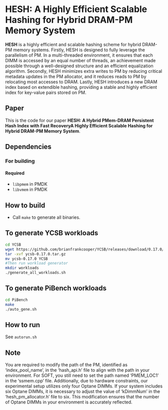 # HESH: A Highly Efficient Scalable Hashing for Hybrid DRAM-PM Memory System

**HESH** is a highly efficient and scalable hashing scheme for hybrid DRAM-PM memory systems. Firstly, HESH is designed to fully leverage the parallelism of PM. In a multi-threaded environment, it ensures that each DIMM is accessed by an equal number of threads, an achievement made possible through a well-designed structure and an efficient equalization algorithm. Secondly, HESH minimizes extra writes to PM by reducing critical metadata updates in the PM allocator, and it reduces reads to PM by relocating most accesses to DRAM. Lastly, HESH introduces a new DRAM index based on extendible hashing, providing a stable and highly efficient index for key-value pairs stored on PM.

## Paper
This is the code for our paper **HESH: A Hybrid PMem-DRAM Persistent Hash Index with Fast RecoveryA Highly Efficient Scalable Hashing for Hybrid DRAM-PM Memory System**.

## Dependencies
### For building
#### Required
* `libpmem` in PMDK 
* `libvmem` in PMDK



## How to build
* Call `make` to generate all binaries.

## To generate YCSB workloads
```sh
cd YCSB
wget https://github.com/brianfrankcooper/YCSB/releases/download/0.17.0/ycsb-0.17.0.tar.gz
tar -xvf ycsb-0.17.0.tar.gz
mv ycsb-0.17.0 YCSB
#Then run workload generator
mkdir workloads
./generate_all_workloads.sh
```
## To generate PiBench workloads
```sh
cd PiBench
make
./auto_gene.sh
```
## How to run
See `autorun.sh`

## Note
You are required to modify the path of the PM, identified as ‘index_pool_name’, in the ‘hash_api.h’ file to align with the path in your environment. For SOFT, you still need to set the path named ‘PMEM_LOC1’ in the ‘ssmem.cpp’ file. Additionally, due to hardware constraints, our experimental setup utilizes only four Optane DIMMs. If your system includes six Optane DIMMs, it is necessary to adjust the value of ‘kDimmNum’ in the ‘hesh_pm_allocator.h’ file to six. This modification ensures that the number of Optane DIMMs in your environment is accurately reflected.
